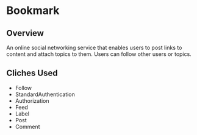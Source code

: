 # Bookmark

## Overview
An online social networking service that enables users to post links to content
and attach topics to them. Users can follow other users or topics.

## Cliches Used
- Follow
- StandardAuthentication
- Authorization
- Feed
- Label
- Post
- Comment
